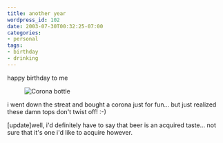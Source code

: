 ```yaml
---
title: another year
wordpress_id: 102
date: 2003-07-30T00:32:25-07:00
categories:
- personal
tags:
- birthday
- drinking
---
```

happy birthday to me

<figure>
  <img src="corona.jpg" alt="Corona bottle"  />
</figure>

i went down the streat and bought a corona just for fun... but just realized these damn tops don't twist off! :-)

[update]well, i'd definitely have to say that beer is an acquired taste...  not sure that it's one i'd like to acquire
however.
